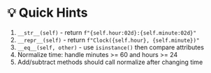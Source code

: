 # 💡 Quick Hints

1. `__str__(self)` - return `f"{self.hour:02d}:{self.minute:02d}"`
2. `__repr__(self)` - return `f"Clock({self.hour}, {self.minute})"`
3. `__eq__(self, other)` - use `isinstance()` then compare attributes
4. Normalize time: handle minutes >= 60 and hours >= 24
5. Add/subtract methods should call normalize after changing time